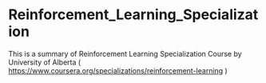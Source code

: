 # Reinforcement_Learning_Specialization

This is a summary of Reinforcement Learning Specialization Course by University of Alberta
( https://www.coursera.org/specializations/reinforcement-learning )
